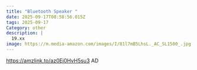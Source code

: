 ```yaml
---
title: "Bluetooth Speaker "
date: 2025-09-17T08:58:56.015Z
tags: 2025-09-17
Category: other
description: |
  19.xx
image: https://m.media-amazon.com/images/I/81l7mB5LhsL._AC_SL1500_.jpg
---
```

https://amzlink.to/az0Ej0HvH5su3
AD